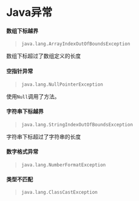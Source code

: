 # Java异常

#### 数组下标越界
> `java.lang.ArrayIndexOutOfBoundsException`

数组下标超过了数组定义的长度

#### 空指针异常
> `java.lang.NullPointerException`

使用`Null`调用了方法。

#### 字符串下标越界
> `java.lang.StringIndexOutOfBoundsException`

字符串下标超过了字符串的长度

#### 数字格式异常
> `java.lang.NumberFormatException`

#### 类型不匹配
> `java.lang.ClassCastException`